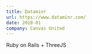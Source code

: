 ```yaml
---
title: Dataminr
url: https://www.dataminr.com/
date: 2018-01
company: Canvas United
---
```


Ruby on Rails + ThreeJS